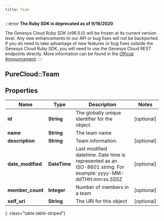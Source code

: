 ```yaml
---
title: Team
---
```


:::error
**The Ruby SDK is deprecated as of 9/16/2020**

The Genesys Cloud Ruby SDK (v96.0.0) will be frozen at its current version level. Any new enhancements to our API or bug fixes will not be backported. If you do need to take advantage of new features or bug fixes outside the Genesys Cloud Ruby SDK, you will need to use the Genesys Cloud REST endpoints directly. More information can be found in the [Official Announcement](https://developer.mypurecloud.com/forum/t/announcement-genesys-cloud-ruby-sdk-end-of-life/8850).
:::


## PureCloud::Team

## Properties

|Name | Type | Description | Notes|
|------------ | ------------- | ------------- | -------------|
| **id** | **String** | The globally unique identifier for the object. | [optional] |
| **name** | **String** | The team name | |
| **description** | **String** | Team information. | [optional] |
| **date_modified** | **DateTime** | Last modified datetime. Date time is represented as an ISO-8601 string. For example: yyyy-MM-ddTHH:mm:ss.SSSZ | [optional] |
| **member_count** | **Integer** | Number of members in a team | [optional] |
| **self_uri** | **String** | The URI for this object | [optional] |
{: class="table table-striped"}


